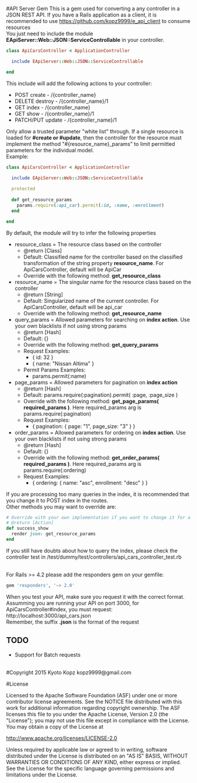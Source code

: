 #API Server Gem
This is a gem used for converting a any controller in a JSON REST API. If you have a Rails application as a client, it is recommended to use https://github.com/kopz9999/e_api_client to consume resources
<br/>
You just need to include the module <b>EApiServer::Web::JSON::ServiceControllable</b> in your controller.

```ruby
class ApiCarsController < ApplicationController

  include EApiServer::Web::JSON::ServiceControllable

end
```

This include will add the following actions to your controller:

<ul>
  <li>
    POST create - /{controller_name}
  </li>
  <li>
    DELETE destroy - /{controller_name}/1
  </li>
  <li>
    GET index - /{controller_name}
  </li>
  <li>
    GET show - /{controller_name}/1
  </li>
  <li>
    PATCH/PUT update - /{controller_name}/1
  </li>
</ul>

Only allow a trusted parameter "white list" through. If a single resource is loaded for <b> #create or #update</b>, then the controller for the resource must implement the method "#{resource_name}_params" to limit permitted parameters for the individual model.
<br/>
Example:

```ruby
class ApiCarsController < ApplicationController

  include EApiServer::Web::JSON::ServiceControllable
  
  protected
  
  def get_resource_params
    params.require(:api_car).permit(:id, :name, :enrollment)
  end

end
```

By default, the module will try to infer the following properties

<ul>
  <li> resource_class = The resource class based on the controller 
    <ul>
      <li> @return [Class] </li>
      <li> Default: Classified name for the controller based on the classified transformation of the string property <b>resource_name</b>. For ApiCarsController, default will be ApiCar </li>
      <li> Override with the following method: <b>get_resource_class</b> </li>
    </ul>
  </li>
  <li> resource_name = The singular name for the resource class based on the controller 
    <ul>
      <li> @return [String] </li>
      <li> Default: Singularized name of the current controller. For ApiCarsController, default will be api_car </li>
      <li> Override with the following method: <b>get_resource_name</b> </li>
    </ul>
  </li>
  <li> query_params = Allowed parameters for searching on <b>index action</b>. Use your own blacklists if not using strong params
    <ul>
      <li> @return [Hash] </li>
      <li> Default: {} </li>
      <li> Override with the following method: <b>get_query_params</b> </li>
      <li> Request Examples:
        <ul>
          <li>{ id: 32 }</li>
          <li>{ name: "Nissan Altima" } </li>
        </ul>
      </li>
      <li> Permit Params Examples:
        <ul>
          <li>params.permit(:name)</li>
        </ul>
      </li>
    </ul>
  </li>
  <li> page_params = Allowed parameters for pagination on <b>index action</b>
    <ul>
      <li> @return [Hash] </li>
      <li> Default: params.require(:pagination).permit( :page, :page_size ) </li>
      <li> Override with the following method: <b>get_page_params( required_params )</b>. Here required_params arg is params.require(:pagination) </li>
      <li> Request Examples:
        <ul>
          <li>{ pagination: { page: "1", page_size: "3" } }</li>
        </ul>
      </li>
    </ul>
  </li>
  <li> order_params = Allowed parameters for ordering on <b>index action</b>. Use your own blacklists if not using strong params
    <ul>
      <li> @return [Hash] </li>
      <li> Default: {} </li>
      <li> Override with the following method: <b>get_order_params( required_params )</b>. Here required_params arg is params.require(:ordering) </li>
      <li> Request Examples:
        <ul>
          <li> { ordering: { name: "asc", enrollment: "desc" } } </li>
        </ul>
      </li>
    </ul>
  </li>
</ul>

If you are processing too many queries in the index, it is recommended that you change it to POST index in the routes.
<br/>
Other methods you may want to override are:

```ruby
# Override with your own implementation if you want to change it for a JBuilder template
# @return [Action]
def success_show
  render json: get_resource_params
end
```

If you still have doubts about how to query the index, please check the controller test in /test/dummy/test/controllers/api_cars_controller_test.rb

<br/>
For Rails >= 4.2 please add the responders gem on your gemfile:

```ruby
gem 'responders', '~> 2.0' 
```

When you test your API, make sure you request it with the correct format. Assumming you are running your API on port 3000, for ApiCarsController#index, you must request: http://localhost:3000/api_cars.json
<br/>
Remember, the suffix <b>.json</b> is the format of the request
<br/>
## TODO
* Support for Batch requests

<br/>
#Copyright 2015 Kyoto Kopz kopz9999@gmail.com

#License

Licensed to the Apache Software Foundation (ASF) under one or more
contributor license agreements.  See the NOTICE file distributed with this
work for additional information regarding copyright ownership.  The ASF
licenses this file to you under the Apache License, Version 2.0 (the
"License"); you may not use this file except in compliance with the License.
You may obtain a copy of the License at

  http://www.apache.org/licenses/LICENSE-2.0

Unless required by applicable law or agreed to in writing, software
distributed under the License is distributed on an "AS IS" BASIS, WITHOUT
WARRANTIES OR CONDITIONS OF ANY KIND, either express or implied.  See the
License for the specific language governing permissions and limitations under
the License.
